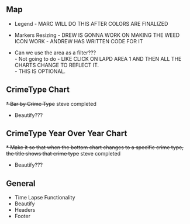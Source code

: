 <h2> Map </h2>

* Legend
        - MARC WILL DO THIS AFTER COLORS ARE FINALIZED

* Markers Resizing 
        - DREW IS GONNA WORK ON MAKING THE WEED ICON WORK
        - ANDREW HAS WRITTEN CODE FOR IT 

* Can we use the area as a filter???  
        - Not going to do
        - LIKE CLICK ON LAPD AREA 1 AND THEN ALL THE CHARTS CHANGE TO REFLECT IT.  
        - THIS IS OPTIONAL.

<h2>  CrimeType Chart  </h2>

 <s>   * Bar by Crime Type</s>  steve completed
    
* Beautify???

<h2>  CrimeType Year Over Year Chart  </h2>

 <s>    * Make it so that when the bottom chart changes to a specific crime type, the title shows that crime type</s> steve completed 


* Beautify???


<h2> General  </h2>

* Time Lapse Functionality <br>
* Beautify <br>
* Headers <br>
* Footer <br>

